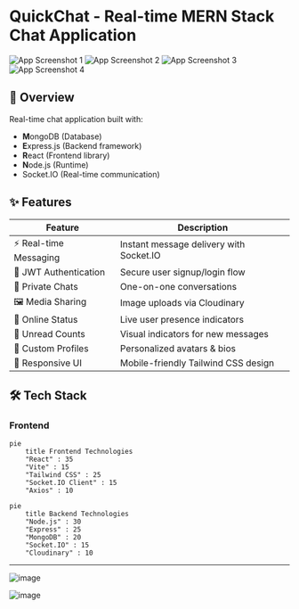 # QuickChat - Real-time MERN Stack Chat Application

![App Screenshot 1](https://github.com/user-attachments/assets/33986255-5ad0-48ef-866f-f4b68df68b85)
![App Screenshot 2](https://github.com/user-attachments/assets/5672a4ae-2b72-4d0d-a36d-ae1f886ef2c8)
![App Screenshot 3](https://github.com/user-attachments/assets/ebd22bdb-bbd6-4133-be90-453bf804e771)
![App Screenshot 4](https://github.com/user-attachments/assets/fed94850-7ab6-4e35-8e1c-7aa2e5cfa69f)

## 📌 Overview
Real-time chat application built with:
- **M**ongoDB (Database)
- **E**xpress.js (Backend framework)
- **R**eact (Frontend library)
- **N**ode.js (Runtime)
- Socket.IO (Real-time communication)

## ✨ Features
| Feature | Description |
|---------|-------------|
| ⚡ Real-time Messaging | Instant message delivery with Socket.IO |
| 🔐 JWT Authentication | Secure user signup/login flow |
| 👥 Private Chats | One-on-one conversations |
| 🖼️ Media Sharing | Image uploads via Cloudinary |
| 💬 Online Status | Live user presence indicators |
| 🔔 Unread Counts | Visual indicators for new messages |
| 🎨 Custom Profiles | Personalized avatars & bios |
| 📱 Responsive UI | Mobile-friendly Tailwind CSS design |

## 🛠️ Tech Stack
### Frontend
```mermaid
pie
    title Frontend Technologies
    "React" : 35
    "Vite" : 15
    "Tailwind CSS" : 25
    "Socket.IO Client" : 15
    "Axios" : 10
```

```mermaid
pie
    title Backend Technologies
    "Node.js" : 30
    "Express" : 25
    "MongoDB" : 20
    "Socket.IO" : 15
    "Cloudinary" : 10
```


-----
![image](https://github.com/user-attachments/assets/45dd5847-7ca6-4d96-8d70-75324efd4c02)


![image](https://github.com/user-attachments/assets/cec77199-84f0-427f-b009-1b819c9e829f)

